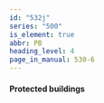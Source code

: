 ```yaml
---
id: "532j"
series: "500"
is_element: true
abbr: PB
heading_level: 4
page_in_manual: 530-6
---
```


#### Protected buildings
